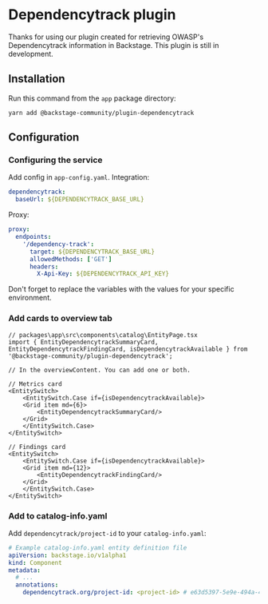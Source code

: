 # Dependencytrack plugin

Thanks for using our plugin created for retrieving OWASP's Dependencytrack information in Backstage. This plugin is still in development.

## Installation

Run this command from the `app` package directory:

```shell
yarn add @backstage-community/plugin-dependencytrack
```

## Configuration

### Configuring the service

Add config in `app-config.yaml`.
Integration:

```yaml
dependencytrack:
  baseUrl: ${DEPENDENCYTRACK_BASE_URL}
```

Proxy:

```yaml
proxy:
  endpoints:
    '/dependency-track':
      target: ${DEPENDENCYTRACK_BASE_URL}
      allowedMethods: ['GET']
      headers:
        X-Api-Key: ${DEPENDENCYTRACK_API_KEY}
```

Don't forget to replace the variables with the values for your specific environment.

### Add cards to overview tab

```tsx
// packages\app\src\components\catalog\EntityPage.tsx
import { EntityDependencytrackSummaryCard, EntityDependencytrackFindingCard, isDependencytrackAvailable } from '@backstage-community/plugin-dependencytrack';

// In the overviewContent. You can add one or both.

// Metrics card
<EntitySwitch>
    <EntitySwitch.Case if={isDependencytrackAvailable}>
    <Grid item md={6}>
        <EntityDependencytrackSummaryCard/>
    </Grid>
    </EntitySwitch.Case>
</EntitySwitch>

// Findings card
<EntitySwitch>
    <EntitySwitch.Case if={isDependencytrackAvailable}>
    <Grid item md={12}>
        <EntityDependencytrackFindingCard/>
    </Grid>
    </EntitySwitch.Case>
</EntitySwitch>
```

### Add to catalog-info.yaml

Add `dependencytrack/project-id` to your `catalog-info.yaml`:

```yaml
# Example catalog-info.yaml entity definition file
apiVersion: backstage.io/v1alpha1
kind: Component
metadata:
  # ...
  annotations:
    dependencytrack.org/project-id: <project-id> # e63d5397-5e9e-494a-4755-368c2b1dc446
```
